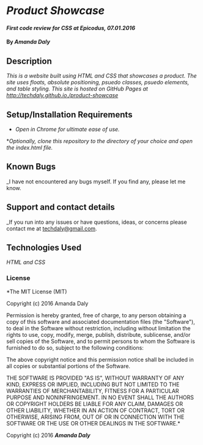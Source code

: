 # _Product Showcase_

#### _First code review for CSS at Epicodus, 07.01.2016_

#### By _**Amanda Daly**_

## Description

_This is a website built using HTML and CSS that showcases a product. The site uses floats, absolute positioning, psuedo classes, psuedo elements, and table styling. This site is hosted on GitHub Pages at http://techdaly.github.io./product-showcase_

## Setup/Installation Requirements

* _Open in Chrome for ultimate ease of use._

*_Optionally, clone this repository to the directory of your choice and open the index.html file._


## Known Bugs

_I have not encountered any bugs myself. If you find any, please let me know.

## Support and contact details

_If you run into any issues or have questions, ideas, or concerns please contact me at techdaly@gmail.com.

## Technologies Used

_HTML and CSS_

### License

*The MIT License (MIT)

Copyright (c) 2016 Amanda Daly

Permission is hereby granted, free of charge, to any person obtaining a copy
of this software and associated documentation files (the "Software"), to deal
in the Software without restriction, including without limitation the rights
to use, copy, modify, merge, publish, distribute, sublicense, and/or sell
copies of the Software, and to permit persons to whom the Software is
furnished to do so, subject to the following conditions:

The above copyright notice and this permission notice shall be included in all
copies or substantial portions of the Software.

THE SOFTWARE IS PROVIDED "AS IS", WITHOUT WARRANTY OF ANY KIND, EXPRESS OR
IMPLIED, INCLUDING BUT NOT LIMITED TO THE WARRANTIES OF MERCHANTABILITY,
FITNESS FOR A PARTICULAR PURPOSE AND NONINFRINGEMENT. IN NO EVENT SHALL THE
AUTHORS OR COPYRIGHT HOLDERS BE LIABLE FOR ANY CLAIM, DAMAGES OR OTHER
LIABILITY, WHETHER IN AN ACTION OF CONTRACT, TORT OR OTHERWISE, ARISING FROM,
OUT OF OR IN CONNECTION WITH THE SOFTWARE OR THE USE OR OTHER DEALINGS IN THE
SOFTWARE.*

Copyright (c) 2016 **_Amanda Daly_**
